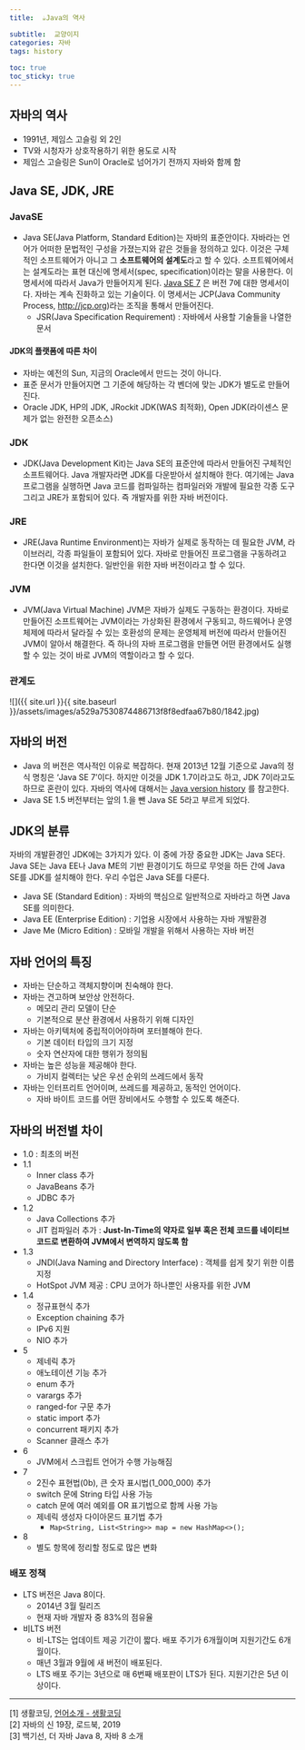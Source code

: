 ```yaml
---
title:  ☕️Java의 역사

subtitle:  교양이지
categories: 자바 
tags: history
 
toc: true
toc_sticky: true
---
```


  
## 자바의 역사  
- 1991년, 제임스 고슬링 외 2인  
- TV와 시청자가 상호작용하기 위한 용도로 시작  
- 제임스 고슬링은 Sun이 Oracle로 넘어가기 전까지 자바와 함께 함  
  
## Java SE, JDK, JRE  
### JavaSE  
- Java SE(Java Platform, Standard Edition)는 자바의 표준안이다. 자바라는 언어가 어떠한 문법적인 구성을 가졌는지와 같은 것들을 정의하고 있다. 이것은 구체적인 소프트웨어가 아니고 그 **소프트웨어의 설계도**라고 할 수 있다. 소프트웨어에서는 설계도라는 표현 대신에 명세서(spec, specification)이라는 말을 사용한다. 이 명세서에 따라서 Java가 만들어지게 된다.  [Java SE 7](http://docs.oracle.com/javase/specs/jls/se7/html/index.html) 은 버전 7에 대한 명세서이다. 자바는 계속 진화하고 있는 기술이다. 이 명세서는 JCP(Java Community Process, http://jcp.org)라는 조직을 통해서 만들어진다.  
	- JSR(Java Specification Requirement) : 자바에서 사용할 기술들을 나열한 문서  
  
#### JDK의 플랫폼에 따른 차이  
- 자바는 예전의 Sun, 지금의 Oracle에서 만드는 것이 아니다.  
- 표준 문서가 만들어지면 그 기준에 해당하는 각 벤더에 맞는 JDK가 별도로 만들어진다.  
- Oracle JDK, HP의 JDK, JRockit JDK(WAS 최적화), Open JDK(라이센스 문제가 없는 완전한 오픈소스)  
  
### JDK  
- JDK(Java Development Kit)는 Java SE의 표준안에 따라서 만들어진 구체적인 소프트웨어다. Java 개발자라면 JDK를 다운받아서 설치해야 한다. 여기에는 Java 프로그램을 실행하면 Java 코드를 컴파일하는 컴파일러와 개발에 필요한 각종 도구 그리고 JRE가 포함되어 있다. 즉 개발자를 위한 자바 버전이다.  
  
### JRE  
- JRE(Java Runtime Environment)는 자바가 실제로 동작하는 데 필요한 JVM, 라이브러리, 각종 파일들이 포함되어 있다. 자바로 만들어진 프로그램을 구동하려고 한다면 이것을 설치한다. 일반인을 위한 자바 버전이라고 할 수 있다.  
  
### JVM  
- JVM(Java Virtual Machine) JVM은 자바가 실제도 구동하는 환경이다. 자바로 만들어진 소프트웨어는 JVM이라는 가상화된 환경에서 구동되고, 하드웨어나 운영체제에 따라서 달라질 수 있는 호환성의 문제는 운영체제 버전에 따라서 만들어진 JVM이 알아서 해결한다. 즉 하나의 자바 프로그램을 만들면 어떤 환경에서도 실행할 수 있는 것이 바로 JVM의 역할이라고 할 수 있다.  
  
### 관계도  
![]({{ site.url }}{{ site.baseurl }}/assets/images/a529a7530874486713f8f8edfaa67b80/1842.jpg)  
  
## 자바의 버전  
- Java 의 버전은 역사적인 이유로 복잡하다. 현재 2013년 12월 기준으로 Java의 정식 명칭은 ‘Java SE 7’이다. 하지만 이것을 JDK 1.7이라고도 하고, JDK 7이라고도 하므로 혼란이 있다. 자바의 역사에 대해서는  [Java version history](http://en.wikipedia.org/wiki/Java_version_history) 를 참고한다.  
- Java SE 1.5 버전부터는 앞의 1.을 뺀 Java SE 5라고 부르게 되었다.  
  
## JDK의 분류  
자바의 개발환경인 JDK에는 3가지가 있다. 이 중에 가장 중요한 JDK는 Java SE다. Java SE는 Java EE나 Java ME의 기반 환경이기도 하므로 무엇을 하든 간에 Java SE를 JDK를 설치해야 한다. 우리 수업은 Java SE를 다룬다.  
  
* Java SE (Standard Edition) : 자바의 핵심으로 일반적으로 자바라고 하면 Java SE를 의미한다.  
* Java EE (Enterprise Edition) :  기업용 시장에서 사용하는 자바 개발환경  
* Jave Me (Micro Edition) : 모바일 개발을 위해서 사용하는 자바 버전  
  
## 자바 언어의 특징  
- 자바는 단순하고 객체지향이며 친숙해야 한다.  
- 자바는 견고하며 보안상 안전하다.  
	- 메모리 관리 모델이 단순  
	- 기본적으로 분산 환경에서 사용하기 위해 디자인  
- 자바는 아키텍처에 중립적이어야하며 포터블해야 한다.  
	- 기본 데이터 타입의 크기 지정  
	- 숫자 연산자에 대한 행위가 정의됨  
- 자바는 높은 성능을 제공해야 한다.  
	- 가비지 컬렉터는 낮은 우선 순위의 쓰레드에서 동작  
- 자바는 인터프리트 언어이며, 쓰레드를 제공하고, 동적인 언어이다.  
	- 자바 바이트 코드를 어떤 장비에서도 수행할 수 있도록 해준다.  
  
## 자바의 버전별 차이  
- 1.0 : 최초의 버전  
- 1.1  
	- Inner class 추가  
	- JavaBeans 추가  
	- JDBC 추가  
- 1.2  
	- Java Collections 추가  
	- JIT 컴파일러 추가 : **Just-In-Time의 약자로 일부 혹은 전체 코드를 네이티브 코드로 변환하여 JVM에서 변역하지 않도록 함**  
- 1.3  
	- JNDI(Java Naming and Directory Interface) : 객체를 쉽게 찾기 위한 이름 지정  
	- HotSpot JVM 제공 : CPU 코어가 하나뿐인 사용자를 위한 JVM  
- 1.4  
	- 정규표현식 추가  
	- Exception chaining 추가  
	- IPv6 지원  
	- NIO 추가  
- 5  
	- 제네릭 추가  
	- 애노테이션 기능 추가  
	- enum 추가  
	- varargs 추가  
	- ranged-for 구문 추가  
	- static import 추가  
	- concurrent 패키지 추가  
	- Scanner 클래스 추가  
- 6  
	- JVM에서 스크립트 언어가 수행 가능해짐  
- 7  
	- 2진수 표현법(0b), 큰 숫자 표시법(1_000_000) 추가  
	- switch 문에 String 타입 사용 가능  
	- 	catch 문에 여러 예외를 OR 표기법으로 함께 사용 가능  
	- 제네릭 생성자 다이아몬드 표기법 추가  
		- `Map<String, List<String>> map = new HashMap<>();`  
- 8  
	- 별도 항목에 정리할 정도로 많은 변화  
  
### 배포 정책  
- LTS 버전은 Java 8이다.  
	- 2014년 3월 릴리즈  
	- 현재 자바 개발자 중 83%의 점유율  
- 비LTS 버전  
	- 비-LTS는 업데이트 제공 기간이 짧다. 배포 주기가 6개월이며 지원기간도 6개월이다.  
	- 매년 3월과 9월에 새 버전이 배포된다.  
	- LTS 배포 주기는 3년으로 매 6번째 배포판이 LTS가 된다. 지원기간은 5년 이상이다.  
  
- - - -  
[1] 생활코딩, [언어소개 - 생활코딩](https://opentutorials.org/course/1223/4551)  
[2] 자바의 신 19장, 로드북, 2019  
[3] 백기선, 더 자바 Java 8, 자바 8 소개  
